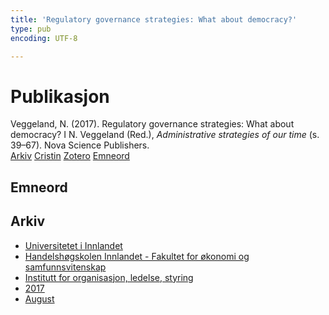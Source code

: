 ```yaml
---
title: 'Regulatory governance strategies: What about democracy?'
type: pub
encoding: UTF-8

---
```

<h1>Publikasjon</h1>
<article id="csl-bib-container-WILQSMMF" class="csl-bib-container">
  <div class="csl-bib-body"> <div class="csl-entry">Veggeland, N. (2017). Regulatory governance strategies: What about democracy? I N. Veggeland (Red.), <i>Administrative strategies of our time</i> (s. 39–67). Nova Science Publishers.</div> </div>
  <div class="csl-bib-buttons">
    <a href="#taxonomy-article-WILQSMMF" alt="archive" class="csl-bib-button">Arkiv</a>
    <a href="https://app.cristin.no/results/show.jsf?id=1483848" alt="Cristin" class="csl-bib-button">Cristin</a>
    <a href="http://zotero.org/groups/5881554/items/WILQSMMF" alt="Zotero" class="csl-bib-button">Zotero</a>
    <a href="#keywords-article-WILQSMMF" alt="keywords" class="csl-bib-button">Emneord</a>
  </div>
  <div id="csl-bib-meta-container-WILQSMMF"></div>
</article>
<div id="csl-bib-meta-WILQSMMF" class="csl-bib-meta">
  <article id="keywords-article-WILQSMMF" class="keywords-article">
    <h1>Emneord</h1>
    
  </article>
  <article id="taxonomy-article-WILQSMMF" class="taxonomy-article">
    <h1>Arkiv</h1>
    <ul>
      <li><a href="{{< params subfolder >}}nn/archive/?key=3DCRN523">Universitetet i Innlandet</a></li>
      <li><a href="{{< params subfolder >}}nn/archive/?key=DU8Q9LN9">Handelshøgskolen Innlandet - Fakultet for økonomi og samfunnsvitenskap</a></li>
      <li><a href="{{< params subfolder >}}nn/archive/?key=4LUWR3ZM">Institutt for organisasjon, ledelse, styring</a></li>
      <li><a href="{{< params subfolder >}}nn/archive/?key=KF5I8TQ8">2017</a></li>
      <li><a href="{{< params subfolder >}}nn/archive/?key=86D7C84U">August</a></li>
    </ul>
  </article>
</div>
